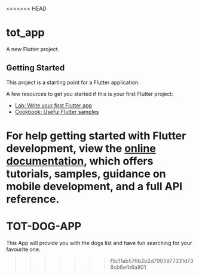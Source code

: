 <<<<<<< HEAD
# tot_app

A new Flutter project.

## Getting Started

This project is a starting point for a Flutter application.

A few resources to get you started if this is your first Flutter project:

- [Lab: Write your first Flutter app](https://docs.flutter.dev/get-started/codelab)
- [Cookbook: Useful Flutter samples](https://docs.flutter.dev/cookbook)

For help getting started with Flutter development, view the
[online documentation](https://docs.flutter.dev/), which offers tutorials,
samples, guidance on mobile development, and a full API reference.
=======
# TOT-DOG-APP
This App will provide you with the dogs list and have fun searching for your favourite one.
>>>>>>> f5c11ab576b2b2d7905977331d738cb6efb6a801
